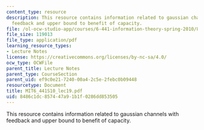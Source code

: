 ```yaml
---
content_type: resource
description: This resource contains information related to gaussian channels with
  feedback and upper bound to benefit of capacity.
file: /ol-ocw-studio-app/courses/6-441-information-theory-spring-2010/8486c1dc857447a91b1f0286dd853505_MIT6_441S10_lec19.pdf
file_size: 119013
file_type: application/pdf
learning_resource_types:
- Lecture Notes
license: https://creativecommons.org/licenses/by-nc-sa/4.0/
ocw_type: OCWFile
parent_title: Lecture Notes
parent_type: CourseSection
parent_uid: ef9c0e21-7240-00a4-2c5e-2febc0b09448
resourcetype: Document
title: MIT6_441S10_lec19.pdf
uid: 8486c1dc-8574-47a9-1b1f-0286dd853505
---
```

This resource contains information related to gaussian channels with feedback and upper bound to benefit of capacity.